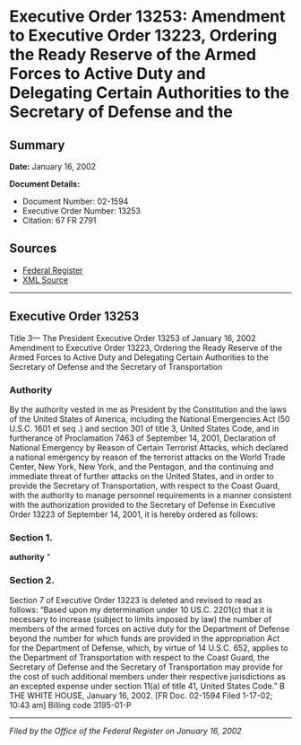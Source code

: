# Executive Order 13253: Amendment to Executive Order 13223, Ordering the Ready Reserve of the Armed Forces to Active Duty and Delegating Certain Authorities to the Secretary of Defense and the

## Summary

**Date:** January 16, 2002

**Document Details:**
- Document Number: 02-1594
- Executive Order Number: 13253
- Citation: 67 FR 2791

## Sources
- [Federal Register](https://www.federalregister.gov/documents/2002/01/18/02-1594/amendment-to-executive-order-13223-ordering-the-ready-reserve-of-the-armed-forces-to-active-duty-and)
- [XML Source](https://www.federalregister.gov/documents/full_text/xml/2002/01/18/02-1594.xml)

---

## Executive Order 13253

Title 3—
The President
Executive Order 13253 of January 16, 2002
Amendment to Executive Order 13223, Ordering the Ready Reserve of the Armed Forces to Active Duty and Delegating Certain Authorities to the Secretary of Defense and the 
Secretary of Transportation
### Authority

By the authority vested in me as President by the Constitution and the laws of the United States of America, including the National Emergencies Act (50 U.S.C. 1601 
et seq
.) and section 301 of title 3, United States Code, and in furtherance of Proclamation 7463 of September 14, 2001, Declaration of National Emergency by Reason of Certain Terrorist Attacks, which declared a national emergency by reason of the terrorist attacks on the World Trade Center, New York, New York, and the Pentagon, and the continuing and immediate threat of further attacks on the United States, and in order to provide the Secretary of Transportation, with respect to the Coast Guard, with the authority to manage personnel requirements in a manner consistent with the authorization provided to the Secretary of Defense in Executive Order 13223 of September 14, 2001, it is hereby ordered as follows:
### Section 1.

**authority**
”
### Section 2.

Section 7 of Executive Order 13223 is deleted and revised to read as follows: “Based upon my determination under 10 US.C. 2201(c) that it is necessary to increase (subject to limits imposed by law) the number of members of the armed forces on active duty for the Department of Defense beyond the number for which funds are provided in the appropriation Act for the Department of Defense, which, by virtue of 14 U.S.C. 652, applies to the Department of Transportation with respect to the Coast Guard, the Secretary of Defense and the Secretary of Transportation may provide 
for the cost of such additional members under their respective jurisdictions as an excepted expense under section 11(a) of title 41, United States Code.”
B
THE WHITE HOUSE,
January 16, 2002.
[FR Doc. 02-1594
Filed 1-17-02; 10:43 am]
Billing code 3195-01-P

---

*Filed by the Office of the Federal Register on January 16, 2002*
